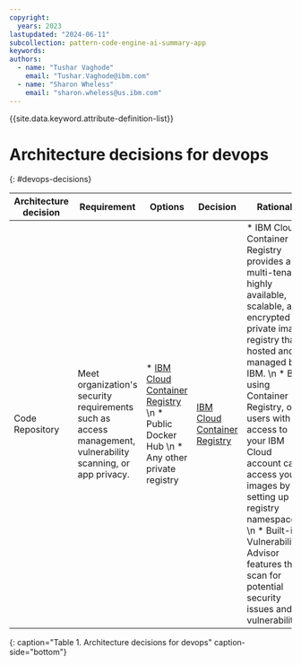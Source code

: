 ```yaml
---
copyright:
  years: 2023
lastupdated: "2024-06-11"
subcollection: pattern-code-engine-ai-summary-app
keywords:
authors:
  - name: "Tushar Vaghode"
    email: "Tushar.Vaghode@ibm.com"
  - name: "Sharon Wheless"
    email: "sharon.wheless@us.ibm.com"
---
```


{{site.data.keyword.attribute-definition-list}}

# Architecture decisions for devops
{: #devops-decisions}

| **Architecture decision** | **Requirement**            | **Options**            | **Decision**          | **Rationale**     |
|---------------------------|----------------------------|------------------------|-----------------------|-------------------|
| Code Repository           | Meet organization's security requirements such as access management, vulnerability scanning, or app privacy. | * [IBM Cloud Container Registry](https://cloud.ibm.com/docs/Registry?topic=Registry-getting-started#getting-started) \n * Public Docker Hub \n * Any other private registry | [IBM Cloud Container Registry](https://cloud.ibm.com/docs/Registry?topic=Registry-getting-started#getting-started) | * IBM Cloud Container Registry provides a multi-tenant, highly available, scalable, and encrypted private image registry that is hosted and managed by IBM. \n * By using Container Registry, only users with access to your IBM Cloud account can access your images by setting up registry namespace. \n * Built-in Vulnerability Advisor features that scan for potential security issues and vulnerabilities. |
{: caption="Table 1. Architecture decisions for devops" caption-side="bottom"}
